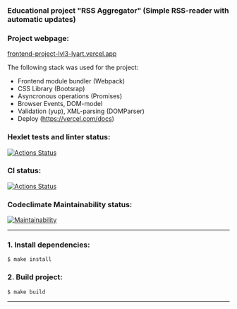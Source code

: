 ### Educational project "RSS Aggregator" (Simple RSS-reader with automatic updates)

### Project webpage:
[frontend-project-lvl3-lyart.vercel.app](https://frontend-project-lvl3-lyart.vercel.app/)

The following stack was used for the project:

* Frontend module bundler (Webpack)
* CSS Library (Bootsrap)
* Asyncronous operations (Promises)
* Browser Events, DOM-model
* Validation (yup), XML-parsing (DOMParser) 
* Deploy (https://vercel.com/docs)

### Hexlet tests and linter status:
[![Actions Status](https://github.com/Ray-Garraty/frontend-project-lvl3/workflows/hexlet-check/badge.svg)](https://github.com/Ray-Garraty/frontend-project-lvl3/actions)

### CI status:
[![Actions Status](https://github.com/Ray-Garraty/frontend-project-lvl3/workflows/Node%20CI/badge.svg)](https://github.com/Ray-Garraty/frontend-project-lvl3/actions)

### Codeclimate Maintainability status:
[![Maintainability](https://api.codeclimate.com/v1/badges/317b0820ccb89625b3f7/maintainability)](https://codeclimate.com/github/Ray-Garraty/frontend-project-lvl3/maintainability)

---

### 1. Install dependencies:

```
$ make install
```

### 2. Build project:

```
$ make build
```
---
